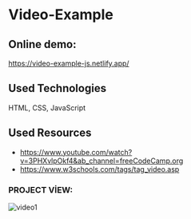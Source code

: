 # Video-Example

## Online demo:
https://video-example-js.netlify.app/

## Used Technologies
HTML, CSS, JavaScript

## Used Resources
* https://www.youtube.com/watch?v=3PHXvlpOkf4&ab_channel=freeCodeCamp.org
* https://www.w3schools.com/tags/tag_video.asp


### PROJECT VİEW:


![video1](https://user-images.githubusercontent.com/63058707/132302152-e042b850-00c7-4b84-a287-b83669e91f33.jpg)
